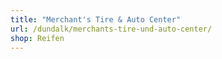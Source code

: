 ```yaml
---
title: "Merchant's Tire & Auto Center"
url: /dundalk/merchants-tire-und-auto-center/
shop: Reifen
---
```

